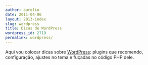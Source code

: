 ```yaml
---
author: aurelio
date: 2011-04-06
layout: 2013-index
slug: wordpress
title: Dicas de WordPress
wordpress_id: 2719
permalink: wordpress/
---
```


Aqui vou colocar dicas sobre [WordPress](http://br.wordpress.org/): plugins que recomendo, configuração, ajustes no tema e fuçadas no código PHP dele.

<!-- The article list is generated by the template -->
